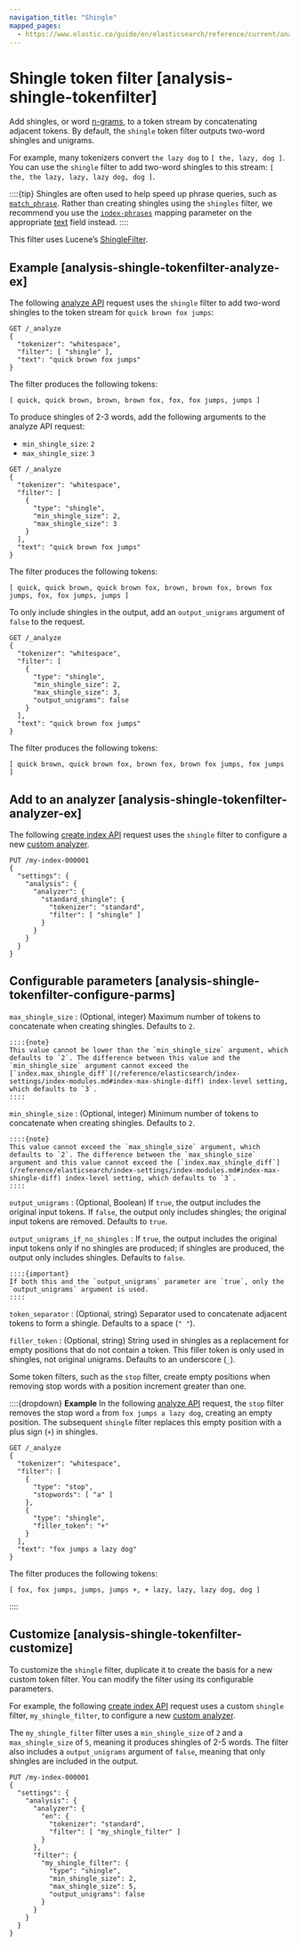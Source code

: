 ```yaml
---
navigation_title: "Shingle"
mapped_pages:
  - https://www.elastic.co/guide/en/elasticsearch/reference/current/analysis-shingle-tokenfilter.html
---
```


# Shingle token filter [analysis-shingle-tokenfilter]


Add shingles, or word [n-grams](https://en.wikipedia.org/wiki/N-gram), to a token stream by concatenating adjacent tokens. By default, the `shingle` token filter outputs two-word shingles and unigrams.

For example, many tokenizers convert `the lazy dog` to `[ the, lazy, dog ]`. You can use the `shingle` filter to add two-word shingles to this stream: `[ the, the lazy, lazy, lazy dog, dog ]`.

::::{tip}
Shingles are often used to help speed up phrase queries, such as [`match_phrase`](/reference/query-languages/query-dsl/query-dsl-match-query-phrase.md). Rather than creating shingles using the `shingles` filter, we recommend you use the [`index-phrases`](/reference/elasticsearch/mapping-reference/index-phrases.md) mapping parameter on the appropriate [text](/reference/elasticsearch/mapping-reference/text.md) field instead.
::::


This filter uses Lucene’s [ShingleFilter](https://lucene.apache.org/core/10_0_0/analysis/common/org/apache/lucene/analysis/shingle/ShingleFilter.md).

## Example [analysis-shingle-tokenfilter-analyze-ex]

The following [analyze API](https://www.elastic.co/docs/api/doc/elasticsearch/operation/operation-indices-analyze) request uses the `shingle` filter to add two-word shingles to the token stream for `quick brown fox jumps`:

```console
GET /_analyze
{
  "tokenizer": "whitespace",
  "filter": [ "shingle" ],
  "text": "quick brown fox jumps"
}
```

The filter produces the following tokens:

```text
[ quick, quick brown, brown, brown fox, fox, fox jumps, jumps ]
```

To produce shingles of 2-3 words, add the following arguments to the analyze API request:

* `min_shingle_size`: `2`
* `max_shingle_size`: `3`

```console
GET /_analyze
{
  "tokenizer": "whitespace",
  "filter": [
    {
      "type": "shingle",
      "min_shingle_size": 2,
      "max_shingle_size": 3
    }
  ],
  "text": "quick brown fox jumps"
}
```

The filter produces the following tokens:

```text
[ quick, quick brown, quick brown fox, brown, brown fox, brown fox jumps, fox, fox jumps, jumps ]
```

To only include shingles in the output, add an `output_unigrams` argument of `false` to the request.

```console
GET /_analyze
{
  "tokenizer": "whitespace",
  "filter": [
    {
      "type": "shingle",
      "min_shingle_size": 2,
      "max_shingle_size": 3,
      "output_unigrams": false
    }
  ],
  "text": "quick brown fox jumps"
}
```

The filter produces the following tokens:

```text
[ quick brown, quick brown fox, brown fox, brown fox jumps, fox jumps ]
```


## Add to an analyzer [analysis-shingle-tokenfilter-analyzer-ex]

The following [create index API](https://www.elastic.co/docs/api/doc/elasticsearch/operation/operation-indices-create) request uses the `shingle` filter to configure a new [custom analyzer](docs-content://manage-data/data-store/text-analysis/create-custom-analyzer.md).

```console
PUT /my-index-000001
{
  "settings": {
    "analysis": {
      "analyzer": {
        "standard_shingle": {
          "tokenizer": "standard",
          "filter": [ "shingle" ]
        }
      }
    }
  }
}
```


## Configurable parameters [analysis-shingle-tokenfilter-configure-parms]

`max_shingle_size`
:   (Optional, integer) Maximum number of tokens to concatenate when creating shingles. Defaults to `2`.

    ::::{note}
    This value cannot be lower than the `min_shingle_size` argument, which defaults to `2`. The difference between this value and the `min_shingle_size` argument cannot exceed the [`index.max_shingle_diff`](/reference/elasticsearch/index-settings/index-modules.md#index-max-shingle-diff) index-level setting, which defaults to `3`.
    ::::


`min_shingle_size`
:   (Optional, integer) Minimum number of tokens to concatenate when creating shingles. Defaults to `2`.

    ::::{note}
    This value cannot exceed the `max_shingle_size` argument, which defaults to `2`. The difference between the `max_shingle_size` argument and this value cannot exceed the [`index.max_shingle_diff`](/reference/elasticsearch/index-settings/index-modules.md#index-max-shingle-diff) index-level setting, which defaults to `3`.
    ::::


`output_unigrams`
:   (Optional, Boolean) If `true`, the output includes the original input tokens. If `false`, the output only includes shingles; the original input tokens are removed. Defaults to `true`.

`output_unigrams_if_no_shingles`
:   If `true`, the output includes the original input tokens only if no shingles are produced; if shingles are produced, the output only includes shingles. Defaults to `false`.

    ::::{important}
    If both this and the `output_unigrams` parameter are `true`, only the `output_unigrams` argument is used.
    ::::


`token_separator`
:   (Optional, string) Separator used to concatenate adjacent tokens to form a shingle. Defaults to a space (`" "`).

`filler_token`
:   (Optional, string) String used in shingles as a replacement for empty positions that do not contain a token. This filler token is only used in shingles, not original unigrams. Defaults to an underscore (`_`).

Some token filters, such as the `stop` filter, create empty positions when removing stop words with a position increment greater than one.

::::{dropdown} **Example**
In the following [analyze API](https://www.elastic.co/docs/api/doc/elasticsearch/operation/operation-indices-analyze) request, the `stop` filter removes the stop word `a` from `fox jumps a lazy dog`, creating an empty position. The subsequent `shingle` filter replaces this empty position with a plus sign (`+`) in shingles.

```console
GET /_analyze
{
  "tokenizer": "whitespace",
  "filter": [
    {
      "type": "stop",
      "stopwords": [ "a" ]
    },
    {
      "type": "shingle",
      "filler_token": "+"
    }
  ],
  "text": "fox jumps a lazy dog"
}
```

The filter produces the following tokens:

```text
[ fox, fox jumps, jumps, jumps +, + lazy, lazy, lazy dog, dog ]
```

::::




## Customize [analysis-shingle-tokenfilter-customize]

To customize the `shingle` filter, duplicate it to create the basis for a new custom token filter. You can modify the filter using its configurable parameters.

For example, the following [create index API](https://www.elastic.co/docs/api/doc/elasticsearch/operation/operation-indices-create) request uses a custom `shingle` filter, `my_shingle_filter`, to configure a new [custom analyzer](docs-content://manage-data/data-store/text-analysis/create-custom-analyzer.md).

The `my_shingle_filter` filter uses a `min_shingle_size` of `2` and a `max_shingle_size` of `5`, meaning it produces shingles of 2-5 words. The filter also includes a `output_unigrams` argument of `false`, meaning that only shingles are included in the output.

```console
PUT /my-index-000001
{
  "settings": {
    "analysis": {
      "analyzer": {
        "en": {
          "tokenizer": "standard",
          "filter": [ "my_shingle_filter" ]
        }
      },
      "filter": {
        "my_shingle_filter": {
          "type": "shingle",
          "min_shingle_size": 2,
          "max_shingle_size": 5,
          "output_unigrams": false
        }
      }
    }
  }
}
```


